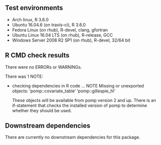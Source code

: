## Test environments

* Arch linux, R 3.6.0
* Ubuntu 16.04.6 (on travis-ci), R 3.6.0
* Fedora Linux (on rhub), R-devel, clang, gfortran
* Ubuntu Linux 16.04 LTS (on rhub), R-release, GCC
* Windows Server 2008 R2 SP1 (on rhub), R-devel, 32/64 bit

## R CMD check results

There were no ERRORs or WARNINGs.

There was 1 NOTE:

* checking dependencies in R code ... NOTE
Missing or unexported objects:
  ‘pomp::covariate_table’ ‘pomp::gillespie_hl’

  These objects will be available from pomp version 2 and up. There is
  an if-statement that checks the installed version of pomp to
  determine whether they should be used.

## Downstream dependencies

There are currently no downstream dependencies for this package.

